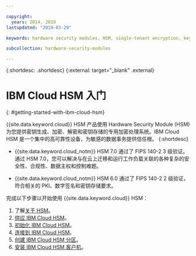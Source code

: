 ```yaml
---

copyright:
  years: 2014, 2019
lastupdated: "2019-03-29"

keywords: hardware security modules, HSM, single-tenant encryption, key management, FIPS certified, cryptographic, keys,

subcollection: hardware-security-modules

---
```


{:shortdesc: .shortdesc}
{:external: target="_blank" .external}

# IBM Cloud HSM 入门
{: #getting-started-with-ibm-cloud-hsm}

{{site.data.keyword.cloud}} HSM 产品使用 Hardware Security Module (HSM) 为您提供密钥生成、加密、解密和密钥存储的专用加密处理系统。IBM Cloud HSM 是一个集中的高可靠性设备，为敏感的数据事务提供信任根。
{:shortdesc}

* {{site.data.keyword.cloud_notm}} HSM 7.0 通过了 FIPS 140-2 3 级验证。通过 HSM 7.0，您可以解决与在云上迁移和运行工作负载关联的各种复杂的安全性、合规性、数据主权和控制难题。

* {{site.data.keyword.cloud_notm}} HSM 6.0 通过了 FIPS 140-2 2 级验证，符合相关的 PKI、数字签名和密钥存储要求。

完成以下步骤以开始使用 {{site.data.keyword.cloud}} HSM：
1. 了解[关于 HSM](https://cloud.ibm.com/docs/infrastructure/hardware-security-modules?topic=hardware-security-modules-about_ibm_cloud_hsm)。
2. [供应 IBM Cloud HSM](/docs/infrastructure/hardware-security-modules?topic=hardware-security-modules-provisioning-ibm-cloud-hsm#provisioning-ibm-cloud-hs)。
3. [初始化 IBM Cloud HSM](/docs/infrastructure/hardware-security-modules?topic=hardware-security-modules-initializing-the-ibm-cloud-hsm#initializing-the-ibm-cloud-hsm)。
4. [连接到 IBM Cloud HSM](/docs/infrastructure/hardware-security-modules?topic=hardware-security-modules-connecting-to-ibm-cloud-hsm#connecting-to-ibm-cloud-hsm)。
5. [创建 IBM Cloud HSM 分区](/docs/infrastructure/hardware-security-modules?topic=hardware-security-modules-creating-ibm-cloud-hsm-partitions#creating-ibm-cloud-hsm-partitions)。
6. [安装 IBM Cloud HSM 客户机](/docs/infrastructure/hardware-security-modules?topic=hardware-security-modules-installing-the-ibm-cloud-hsm-client#installing-the-ibm-cloud-hsm-client)。
